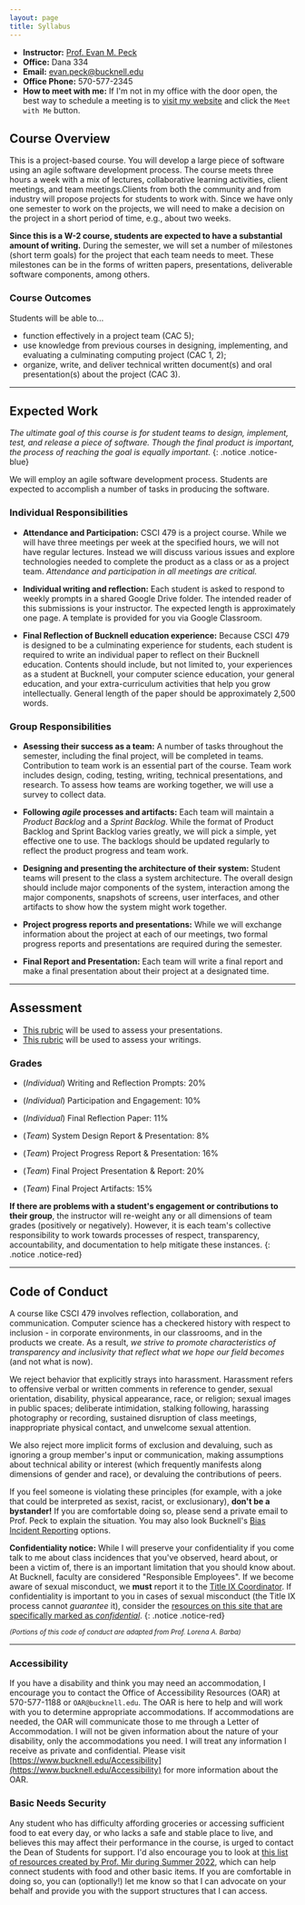 ```yaml
---
layout: page
title: Syllabus
---
```

<link rel="stylesheet" href="../cspui.css">

- **Instructor:** [Prof. Evan M. Peck](https://evanpeck.github.io/)
- **Office:** Dana 334
- **Email:** evan.peck@bucknell.edu
- **Office Phone:** 570-577-2345 
- **How to meet with me:** If I'm not in my office with the door open, the best way to schedule a meeting is to [visit my website](https://evanpeck.github.io/) and click the `Meet with Me` button. 

## Course Overview
This is a project-based course. You will develop a large piece of software using an agile software development process. The course meets three hours a week with a mix of lectures, collaborative learning activities, client meetings, and team meetings.Clients from both the community and from industry will propose projects for students to work with. Since we have only one semester to work on the projects, we will need to make a decision on the project in a short period of time, e.g., about two weeks.

**Since this is a W-2 course, students are expected to have a substantial amount of writing.** During the semester, we will set a number of milestones (short term goals) for the project that each team needs to meet. These milestones can be in the forms of written papers, presentations, deliverable software components, among others.

### Course Outcomes
Students will be able to...

- function effectively in a project team (CAC 5);
- use knowledge from previous courses in designing, implementing, and evaluating a culminating computing project (CAC 1, 2);
- organize, write, and deliver technical written document(s) and oral presentation(s) about the project (CAC 3).

--------------
## Expected Work

_The ultimate goal of this course is for student teams to design, implement, test, and release a piece of software. Though the final product is important, the process of reaching the goal is equally important._
{: .notice .notice-blue}

We will employ an agile software development process. Students are expected to accomplish a number of tasks in producing the software.

### Individual Responsibilities
- **Attendance and Participation:** CSCI 479 is a project course. While we will have three meetings per week at the specified hours, we will not have regular lectures. Instead we will discuss various issues and explore technologies needed to complete the product as a class or as a project team. _Attendance and participation in all meetings are critical._

- **Individual writing and reflection:** Each student is asked to respond to weekly prompts in a shared Google Drive folder. The intended reader of this submissions is your instructor. The expected length is approximately one page. A template is provided for you via Google Classroom.

- **Final Reflection of Bucknell education experience:** Because CSCI 479 is designed to be a culminating experience for students, each student is required to write an individual paper to reflect on their Bucknell education. Contents should include, but not limited to, your experiences as a student at Bucknell, your computer science education, your general education, and your extra-curriculum activities that help you grow intellectually. General length of the paper should be approximately 2,500 words.


### Group Responsibilities

- **Asessing their success as a team:** A number of tasks throughout the semester, including the final project, will be completed in teams. Contribution to team work is an essential part of the course. Team work includes design, coding, testing, writing, technical presentations, and research. To assess how teams are working together, we will use a survey to collect data. 

- **Following _agile_ processes and artifacts:** Each team will maintain a _Product Backlog_ and a _Sprint Backlog_. While the format of Product Backlog and Sprint Backlog varies greatly, we will pick a simple, yet effective one to use. The backlogs should be updated regularly to reflect the product progress and team work.

- **Designing and presenting the architecture of their system:** Student teams will present to the class a system architecture. The overall design should include major components of the system, interaction among the major components, snapshots of screens, user interfaces, and other artifacts to show how the system might work together.

- **Project progress reports and presentations:** While we will exchange information about the project at each of our meetings, two formal progress reports and presentations are required during the semester.

- **Final Report and Presentation:** Each team will write a final report and make a final presentation about their project at a designated time.


--------------
## Assessment
- [This rubric](https://docs.google.com/spreadsheets/d/14jlmGaAK_6JquDYGFbrZSyTkQGRQtIbQPo1yyRxbdWM/edit?usp=sharing) will be used to assess your presentations.
- [This rubric](https://docs.google.com/spreadsheets/d/14jlmGaAK_6JquDYGFbrZSyTkQGRQtIbQPo1yyRxbdWM/edit#gid=1783332341) will be used to assess your writings.

### Grades
- (_Individual_) Writing and Reflection Prompts: 20%
- (_Individual_) Participation and Engagement: 10%
- (_Individual_) Final Reflection Paper: 11%

- (_Team_) System Design Report & Presentation: 8%
- (_Team_) Project Progress Report & Presentation: 16%
- (_Team_) Final Project Presentation & Report: 20%
- (_Team_) Final Project Artifacts: 15%

**If there are problems with a student's engagement or contributions to their group**, the instructor will re-weight  any or all dimensions of team grades (positively or negatively). However, it is each team's collective responsibility to work towards processes of respect, transparency, accountability, and documentation to help mitigate these instances. 
{: .notice .notice-red}

--------------

## Code of Conduct
A course like CSCI 479 involves reflection, collaboration, and communication. Computer science has a checkered history with respect to inclusion - in corporate environments, in our classrooms, and in the products we create. As a result, *we strive to promote characteristics of transparency and inclusivity that reflect what we hope our field becomes* (and not what is now).

We reject behavior that explicitly strays into harassment. Harassment refers to offensive verbal or written comments in reference to gender, sexual orientation, disability, physical appearance, race, or religion; sexual images in public spaces; deliberate intimidation, stalking following, harassing photography or recording, sustained disruption of class meetings, inappropriate physical contact, and unwelcome sexual attention.

We also reject more implicit forms of exclusion and devaluing, such as ignoring a group member's input or communication, making assumptions about technical ability or interest (which frequently manifests along dimensions of gender and race), or devaluing the contributions of peers. 

If you feel someone is violating these principles (for example, with a joke that could be interpreted as sexist, racist, or exclusionary), **don't be a bystander!** If you are comfortable doing so, please send a private email to Prof. Peck to explain the situation. You may also look Bucknell's [Bias Incident Reporting](bucknell.edu/life-bucknell/health-wellness-safety/bias-incident-policy) options. 

**Confidentiality notice:** While I will preserve your confidentiality if you come talk to me about class incidences that you've observed, heard about, or been a victim of, there is an important limitation that you should know about. At Bucknell, faculty are considered "Responsible Employees". If we become aware of sexual misconduct, we **must** report it to the [Title IX Coordinator](https://www.bucknell.edu/life-bucknell/health-wellness-safety/sexual-misconduct/title-ix). If confidentiality is important to you in cases of sexual misconduct (the Title IX process cannot _guarantee_ it), consider the [resources on this site that are specifically marked as _confidential_](https://www.bucknell.edu/life-bucknell/health-wellness-safety/sexual-misconduct/resources-victim-survivors-and-friends). 
{: .notice .notice-red}

<sub>_(Portions of this code of conduct are adapted from Prof. Lorena A. Barba)_ </sub>

--------------

### Accessibility
If you have a disability and think you may need an accommodation, I encourage you to contact the Office of Accessibility Resources (OAR) at 570-577-1188 or `OAR@bucknell.edu`. The OAR is here to help and will work with you to determine appropriate accommodations. If accommodations are needed, the OAR will communicate those to me through a Letter of Accommodation. I will not be given information about the nature of your disability, only the accommodations you need. I will treat any information I receive as private and confidential. Please visit [https://www.bucknell.edu/Accessibility](https://www.bucknell.edu/Accessibility) for more information about the OAR.

### Basic Needs Security
Any student who has difficulty affording groceries or accessing sufficient food to eat every day, or who lacks a safe and stable place to live, and believes this may affect their performance in the course, is urged to contact the Dean of Students for support. I'd also encourage you to look at [this list of resources created by Prof. Mir during Summer 2022](https://docs.google.com/document/d/10ENRVoJq5trSRua5237gnuzSqH287EHjr0rVh_L_taA/edit?usp=sharing), which can help connect students with food and other basic items. If you are comfortable in doing so, you can (optionally!) let me know so that I can advocate on your behalf and provide you with the support structures that I can access. 
